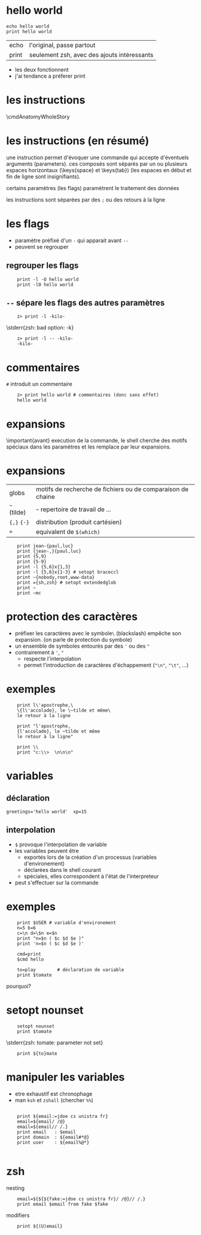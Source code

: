 # hello world 

    echo hello world
    print hello world

|||
|:-|:-|
|echo |l'original, passe partout|
|print|seulement zsh, avec des ajouts intéressants|

* les deux fonctionnent
* j'ai tendance a préferer print

# les instructions  

\cmdAnatomyWholeStory

# les instructions (en résumé)

une instruction permet d'évoquer une commande qui accepte d'éventuels 
arguments (parameters). ces composés sont séparés par un ou plusieurs espaces
horizontaux (\keys{space} et \keys{tab}) (les espaces en début et fin de ligne
sont insignifiants).

certains paramètres (les flags) paramètrent le traitement des données 

les instructions sont séparées par des `;` ou des retours à la ligne

# les flags

* paramètre préfixé d'un `-` qui apparait avant `--`
* peuvent se regrouper

## regrouper les flags

~~~{.zsh}
    print -l -O hello world 
    print -lO hello world
~~~~

## `--` sépare les flags des autres paramètres

~~~{.zsh}
    z> print -l -kilo-
~~~~

\stderr{zsh: bad option: -k}

~~~{.zsh}
    z> print -l -- -kilo-
    -kilo-
~~~~

# commentaires

`#` introduit un commentaire

~~~{.zsh}
    z> print hello world # commentaires (donc sans effet)
    hello world
~~~~

# expansions

\important{avant} execution de la commande, le shell cherche des motifs
spéciaux dans les paramètres et les remplace par leur expansions.

# expansions

|||
|-|-|
| globs | motifs de recherche de fichiers ou de comparaison de chaine |
| `~` (tilde) | `~` repertoire de travail de ... |
| `{,}` `{-}` | distribution (produit cartésien) |
| `=`         | equivalent de `$(which)` |

~~~{.zsh}
    print jean-{paul,luc}
    print {jean-,}{paul,luc}
    print {5,9}
    print {5-9}
    print -l {5,6}x{1,3} 
    print -l {5,6}x{1-3} # setopt braceccl
    print ~{nobody,root,www-data}
    print ={sh,zsh} # setopt extendedglob
    print ~   
    print ~mc
~~~~

# protection des caractères

* préfixer les caractères avec le symbole`\` (blackslash)
  empêche son expansion. (on parle de protection du symbole)
* un ensemble de symboles entourés par des `'` ou des `"`
* contrairement à `'`, `"`
    * respecte l'interpolation
    * permet l'introduction de caractères d'échappement
      (`"\n"`, `"\t"`, ...)

# exemples

~~~{.zsh}
    print l\'apostrophe,\
    \{l\'accolade}, le \~tilde et même\
    le retour à la ligne

    print "l'apostrophe,
    {l'accolade}, le ~tilde et même
    le retour à la ligne"

    print \\ 
    print "c:\\>  \n\n\n"
~~~~

# variables 

## déclaration

    greetings='hello world'  xp=15

## interpolation

* `$` provoque l'interpolation de variable
* les variables peuvent être
  * exportés lors de la création d'un processus
    (variables d'environement)
  * déclarées dans le shell courant
  * spéciales, elles correspondent à l'état de l'interpreteur
* peut s'effectuer sur la commande 



# exemples

~~~{.zsh}
    print $USER # variable d'environement
    n=5 b=6
    c=\n d=\$n e=$n
    print "n=$n ( $c $d $e )"
    print 'n=$n ( $c $d $e )'

    cmd=print
    $cmd hello

    to=play        # déclaration de variable
    print $tomate

~~~~

pourquoi? 

# setopt nounset

~~~{.zsh}
    setopt nounset
    print $tomate
~~~

\stderr{zsh: tomate: parameter not set}

~~~{.zsh}
    print ${to}mate
~~~

# manipuler les variables

* etre exhaustif est chronophage
* man `ksh` et `zshall` (chercher `%%`)

~~~{.zsh}

    print ${email:=jdoe cs unistra fr}
    email=${email/ /@}
    email=${email// /.}
    print email   : $email
    print domain  : ${email#*@}
    print user    : ${email%@*} 


~~~~

# zsh

nesting

~~~{.zsh}
    email=${${${fake:=jdoe cs unistra fr}/ /@}// /.}
    print email $email from fake $fake 
~~~~

modifiers

~~~{.zsh}
    print ${(U)email}
~~~~

